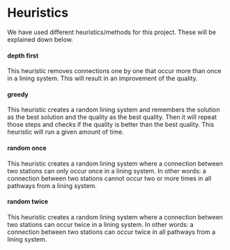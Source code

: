 # Heuristics
We have used different heuristics/methods for this project. These will be explained down below.

#### depth first
This heuristic removes connections one by one that occur more than once in a lining system. This will result in an improvement of the quality.

#### greedy
This heuristic creates a random lining system and remembers the solution as the best solution and the quality as the best quality. Then it will repeat those steps and checks if the quality is better than the best quality. This heuristic will run a given amount of time.

#### random once
This heuristic creates a random lining system where a connection between two stations can only occur once in a lining system. In other words: a connection between two stations cannot occur two or more times in all pathways from a lining system.

#### random twice
This heuristic creates a random lining system where a connection between two stations can occur twice in a lining system. In other words: a connection between two stations can occur twice in all pathways from a lining system.